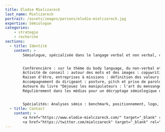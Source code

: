 ```yaml
---
title: Elodie Mielczareck
last_name: Mielczareck
portrait: /assets/images/persons/elodie-mielczareck.jpg
expertise: Sémiologue
categories:
    - strategie
    - recherche
sections:
  - title: Identité
    content: >
        Sémiologue, spécialisée dans le langage verbal et non verbal, communication (storytelling, plateforme de marque, raison d'être, rp) et dynamiques comportementales (personnalité, négociation, accompagnement dirigeant)


        Conférencière : sur le thème du body language, du non-verbal et de la gestion de personnalités au sein d'une équipe ;
        Activité de conseil : autour des mots et des images : copywriting, planning stratégique, audit sémiologique autour de la marque, études qualitatives, insights, persona ;
        Raison d'être, entreprises à missions : définition des valeurs de l'entreprise;
        Accompagnement du dirigeant : posture, pitch et prise de parole en public ;
        Auteure du livre "Déjouez les manipulateurs : l'art du mensonge au quotidien" (2016) et de "La Stratégie du Caméléon : s'adapter à tous les profils grâce à la communication non verbale" (2019) ;
        Régulièrement dans les médias pour un décryptage sémiologique de l'actualité sociale et politique.


        Spécialités: Analyses sémio : benchmark, positionnement, logo, packaging, quali, piges, cours etc.
  - title: Contact
    content: >
        <a href="https://www.elodie-mielczareck.com/" target="_blank" rel="noreferrer">Site</a> –
        <a href="https://twitter.com/mielczareck" target="_blank" rel="noreferrer">Twitter</a>
---
```


